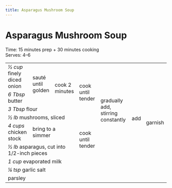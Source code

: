 ```yaml
---
title: Asparagus Mushroom Soup
---
```


# Asparagus Mushroom Soup

Time: 15 minutes prep + 30 minutes cooking\
Serves: 4–6

<table class=recipe>
 <tr>
  <td><i>1⁄2 cup</i> finely diced onion</td>
  <td rowspan=2>sauté until golden</td>
  <td rowspan=3>cook 2 minutes</td>
  <td rowspan=4>cook until tender</td>
  <td rowspan=6>gradually add, stirring constantly</td>
  <td rowspan=8>add</td>
  <td rowspan=9>garnish</td>
 </tr>
 <tr>
  <td><i>6 Tbsp</i> butter</td>
 </tr>
 <tr>
  <td colspan=2><i>3 Tbsp</i> flour</td>
 </tr>
 <tr>
  <td colspan=3><i>1⁄2 lb</i> mushrooms, sliced</td>
 </tr>
 <tr>
  <td><i>4 cups</i> chicken stock</td>
  <td colspan=2>bring to a simmer</td>
  <td rowspan=2>cook until tender</td>
 </tr>
 <tr>
  <td colspan=3><i>1⁄2 lb</i> asparagus, cut into 1/2-inch pieces</td>
 </tr>
 <tr>
  <td colspan=5><i>1 cup</i> evaporated milk</td>
 </tr>
 <tr>
  <td colspan=5><i>1⁄4 tsp</i> garlic salt</td>
 </tr>
 <tr>
  <td colspan=6>parsley</td>
 </tr>
</table>
